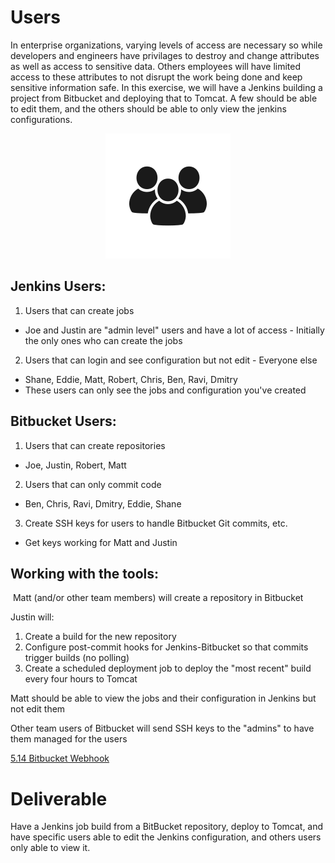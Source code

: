 # Users

In enterprise organizations, varying levels of access are necessary so while developers and engineers have privilages to destroy and change attributes as well as access to sensitive data. Others employees will have limited access to these attributes to not disrupt the work being done and keep sensitive information safe. In this exercise, we will have a Jenkins building a project from Bitbucket and deploying that to Tomcat. A few should be able to edit them, and the others should be able to only view the jenkins configurations.

<center>

  ![](img5/users.svg ':size=125px')

</center>

## Jenkins Users:

1. Users that can create jobs
  - Joe and Justin are "admin level" users and have a lot of access - Initially the only ones who can create the jobs
2. Users that can login and see configuration but not edit - Everyone else
  - Shane, Eddie, Matt, Robert, Chris, Ben, Ravi, Dmitry
  - These users can only see the jobs and configuration you've created


## Bitbucket Users:
1. Users that can create repositories
  - Joe, Justin, Robert, Matt
2. Users that can only commit code
  - Ben, Chris, Ravi, Dmitry, Eddie, Shane
3. Create SSH keys for users to handle Bitbucket Git commits, etc.
  - Get keys working for Matt and Justin

## Working with the tools:
 Matt (and/or other team members) will create a repository in Bitbucket

Justin will:

  1. Create a build for the new repository
  2. Configure post-commit hooks for Jenkins-Bitbucket so that commits trigger builds (no polling)
  3. Create a scheduled deployment job to deploy the "most recent" build every four hours to Tomcat

Matt should be able to view the jobs and their configuration in Jenkins but not edit them

Other team users of Bitbucket will send SSH keys to the "admins" to have them managed for the users

[5.14 Bitbucket Webhook](5/5.6-bitbucket.md)

# Deliverable

Have a Jenkins job build from a BitBucket repository, deploy to Tomcat, and have specific users able to edit the Jenkins configuration, and others users only able to view it.
